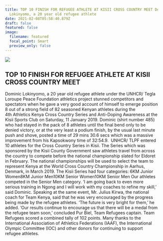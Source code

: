 ```yaml
---
title: TOP 10 FINISH FOR REFUGEE ATHLETE AT KISII CROSS COUNTRY MEET Dominic
  Lokinyomo, a 20 year old refugee athlete
date: 2021-02-08T05:58:40.879Z
draft: false
featured: false
image:
  filename: featured
  focal_point: Smart
  preview_only: false
---
```

![](https://web.archive.org/web/20200812031858im_/http://teglapeacefoundation.org/wp-content/uploads/2019/01/Refugee-team-warms-up-before-the-start-of-the-Senior-Men-competition-in-Kisii-1024x768.jpg)

## TOP 10 FINISH FOR REFUGEE ATHLETE AT KISII CROSS COUNTRY MEET

Dominic Lokinyomo, a 20 year old refugee athlete under the UNHCR/ Tegla Loroupe Peace Foundation athletics project stunned competitors and spectators when he gave a very good account of himself to emerge position 8 out of a strong field of 82 seasoned Kenyan athletes during the 4th Athletics Kenya Cross Country Series and Anti-Doping Awareness at the Kisii Sports Club on Saturday, 11 January 2019. Dominic (shirt number 485) who had stayed in the pack of 8 athletes until the final bend only to be denied victory, or at the very least a podium finish, by the usual last minute push and shove, posted a time of 29 mins 30.6 secs which was a massive improvement from his Kapsokwony time of 32:54.9.  UNHCR/ TLPF entered 10 athletes for the Cross Country Series in Kisii. The Series which was sponsored by the Kisii County Government saw athletes travel from across the country to compete before the national championship slated for Eldoret in February. The national championships will be used to select the team to represent Kenya at the World Cross Country Championship in Aarhus, Denmark, in March 2019. The Kisii Series had four categories: 6KM Junior Women8KM Junior Men10KM Senior Women10KM Senior Men Our athletes competed in the Senior Men category. ‘I am going back to even more serious training in Ngong and I will work with my coaches to refine my skill,’ said Dominic. Speaking at the same event, Mr. Julius Kirwa, the national coach for Team Kenya, said that he was very encouraged by the progress being made by the refugee athletes. ‘The future is very bright for them,’ he added. ‘Our results continue to encourage us that there will be a medal from the refugee team soon,’ concluded Pur Biel, Team Refugees captain. Team Refugees scored a combined tally of 102 points. Many thanks to the International Association of Athletics Federations (IAAF), the International Olympic Committee (IOC) and other donors for continuing to support refugee athletes.